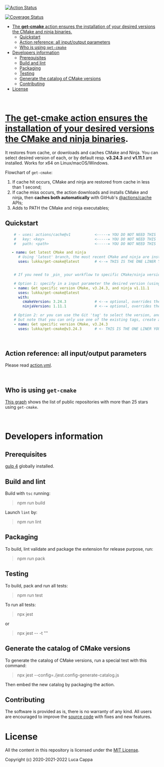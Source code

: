 [![Action Status](https://github.com/lukka/get-cmake/workflows/build-test/badge.svg)](https://github.com/lukka/get-cmake/actions)

[![Coverage Status](https://coveralls.io/repos/github/lukka/get-cmake/badge.svg?branch=main)](https://coveralls.io/github/lukka/get-cmake?branch=main)

- [The **get-cmake** action ensures the installation of your desired versions the CMake and ninja binaries.](#the-get-cmake-action-ensures-the-installation-of-your-desired-versions-the-cmake-and-ninja-binaries)
  - [Quickstart](#quickstart)
  - [Action reference: all input/output parameters](#action-reference-all-inputoutput-parameters)
  - [Who is using `get-cmake`](#who-is-using-get-cmake)
- [Developers information](#developers-information)
  - [Prerequisites](#prerequisites)
  - [Build and lint](#build-and-lint)
  - [Packaging](#packaging)
  - [Testing](#testing)
  - [Generate the catalog of CMake versions](#generate-the-catalog-of-cmake-versions)
  - [Contributing](#contributing)
- [License](#license)

<br>

# [The **get-cmake** action ensures the installation of your desired versions the CMake and ninja binaries](https://github.com/marketplace/actions/get-cmake).

It restores from cache, or downloads and caches CMake and Ninja. You can select desired version of each, or by default resp. **v3.24.3** and **v1.11.1** are installed.
Works for x64 on Linux/macOS/Windows.

Flowchart of `get-cmake`:
  1. If cache hit occurs, CMake and ninja are restored from cache in less than 1 second;
  2. If cache miss occurs, the action downloads and installs CMake and ninja, then **caches both automatically** with GitHub's [@actions/cache](https://www.npmjs.com/package/@actions/cache) APIs;
  3. Adds to PATH the CMake and ninja executables;

## Quickstart

```yaml
    # - uses: actions/cache@v1           <-----= YOU DO NOT NEED THIS
    #   key: <key>                       <-----= YOU DO NOT NEED THIS
    #   path: <path>                     <-----= YOU DO NOT NEED THIS

   - name: Get latest CMake and ninja
      # Using 'latest' branch, the most recent CMake and ninja are installed.
      uses: lukka/get-cmake@latest       # <--= THIS IS THE ONE LINER YOU NEED


    # If you need to _pin_ your workflow to specific CMake/ninja versions you have TWO options:

    # Option 1: specify in a input parameter the desired version (using multiple lines).
    - name: Get specific version CMake, v3.24.3, and ninja v1.11.1
      uses: lukka/get-cmake@latest
      with:
        cmakeVersion: 3.24.3             # <--= optional, overrides the _latest_ version of CMake
        ninjaVersion: 1.11.1             # <--= optional, overrides the _latest_ version of Ninja

    # Option 2: or you can use the Git 'tag' to select the version, and you can have a one-liner statement,
    # but note that you can only use one of the existing tags, create a PR to add more tags!
    - name: Get specific version CMake, v3.24.3
      uses: lukka/get-cmake@v3.24.3      # <- THIS IS THE ONE LINER YOU NEED
```
<br>

## Action reference: all input/output parameters

Please read [action.yml](./action.yml).

<br>

## Who is using `get-cmake`

[This graph](https://lukka.github.io/graph/graph.html) shows the list of public repositories with more than 25 stars using `get-cmake`.

<br>

# Developers information

## Prerequisites
[gulp 4](https://www.npmjs.com/package/gulp4) globally installed.

## Build and lint
Build with `tsc` running:

 > npm run build

Launch `lint` by:

 > npm run lint

## Packaging

To build, lint validate and package the extension for release purpose, run:

  > npm run pack

## Testing

To build, pack and run all tests:
 
 > npm run test

 To run all tests:
 
 > npx jest

 or

 > npx jest -- -t "<regex to match the describe clause>"

## Generate the catalog of CMake versions

To generate the catalog of CMake versions, run a special test with this command:

 > npx jest --config=./jest.config-generate-catalog.js  

Then embed the new catalog by packaging the action.

## Contributing

The software is provided as is, there is no warranty of any kind. All users are encouraged to improve the [source code](https://github.com/lukka/get-cmake) with fixes and new features.

# License
All the content in this repository is licensed under the [MIT License](LICENSE.txt).

Copyright (c) 2020-2021-2022 Luca Cappa

